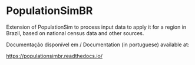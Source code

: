 # PopulationSimBR
Extension of PopulationSim to process input data to apply it for a region in Brazil, based on national census data and other sources.

Documentação disponível em / Documentation (in portuguese) available at: 

https://populationsimbr.readthedocs.io/
